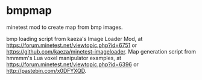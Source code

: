 bmpmap
======

minetest mod to create map from bmp images.


bmp loading script from kaeza's Image Loader Mod, at https://forum.minetest.net/viewtopic.php?id=6751 or https://github.com/kaeza/minetest-imageloader.
Map generation script from hmmmm's Lua voxel manipulator examples, at https://forum.minetest.net/viewtopic.php?id=6396 or http://pastebin.com/x0DFYXQD.
